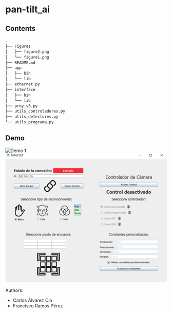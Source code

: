 # pan-tilt_ai

## Contents
```sh
.
├── Figures
│   ├── figure2.png
│   └── figure1.png
├── README.md
├── app
│   ├── bin
│   └── lib
├── ethernet.py
├── interface
│   ├── bin
│   └── lib
├── proy_v3.py
├── utils_controladores.py
├── utils_detectores.py
└── utils_programa.py
```

## Demo
![Demo 1](/Figures/figure2.png "Demo 1")
![Interface](/Figures/figure1.png "Interface")



Authors:

- Carlos Álvarez Cia
- Francisco Ramos Pérez
